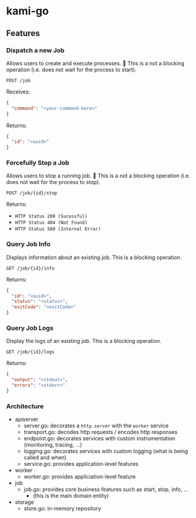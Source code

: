 # kami-go

## Features
### Dispatch a new Job
Allows users to create and execute processes.
:memo: This is a not a blocking operation (i.e. does not wait for the process to start).

```
POST /job
```

Receives:
```json
{
  "command": "<your-command-here>"
}
```

Returns:
```json
{
  "id": "<uuid>"
}
```

### Forcefully Stop a Job
Allows users to stop a running job.
:memo: This is a not a blocking operation (i.e. does not wait for the process to stop).

```
POST /job/{id}/stop
```

Returns:
- `HTTP Status 200 (Sucessful)`
- `HTTP Status 404 (Not Found)`
- `HTTP Status 500 (Internal Error)`

### Query Job Info
Displays information about an existing job.
This is a blocking operation.

```
GET /job/{id}/info
```

Returns:
```json
{
  "id": "<uuid>",
  "status": "<status>",
  "exitCode": "<exitCode>"
}
```

### Query Job Logs
Display the logs of an existing job.
This is a blocking operation.

```
GET /job/{id}/logs
```

Returns:
```json
{
  "output": "<stdout>",
  "errors": "<stderr>"
}
```


### Architecture

- apiserver
  - server.go: decorates a `http.server` with the `worker` service
  - transport.go: decodes http requests / encodes http responses
  - endpoint.go: decorates services with custom instrumentation (monitoring, tracing, ...)
  - logging.go: decorates services with custom logging (what is being called and when)
  - service.go: provides application-level features 
- worker
  - worker.go: provides appliciation-level feature
- job
  - job.go: provides core business features such as start, stop, info, ...
    - (this is the main domain entity)
- storage
  - store.go: in-memory repository